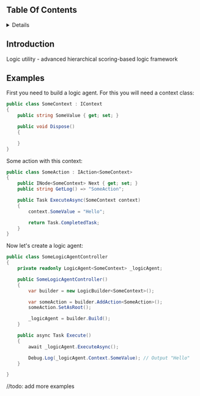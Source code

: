 ## Table Of Contents

<!-- START doctoc generated TOC please keep comment here to allow auto update -->
<!-- DON'T EDIT THIS SECTION, INSTEAD RE-RUN doctoc TO UPDATE -->
<details>
<summary>Details</summary>

  - [Introduction](#introduction)
  - [Examples](#documentation)

</details>
<!-- END doctoc generated TOC please keep comment here to allow auto update -->

## Introduction

Logic utility - advanced hierarchical scoring-based logic framework

## Examples

First you need to build a logic agent. 
For this you will need a context class:

```csharp
public class SomeContext : IContext
{
    public string SomeValue { get; set; }

    public void Dispose()
    {

    }
}
```

Some action with this context:
```csharp
public class SomeAction : IAction<SomeContext>
{
    public INode<SomeContext> Next { get; set; }
    public string GetLog() => "SomeAction";

    public Task ExecuteAsync(SomeContext context)
    {
        context.SomeValue = "Hello";

        return Task.CompletedTask;
    }
}
```

Now let's create a logic agent:
```csharp
public class SomeLogicAgentController
{
    private readonly LogicAgent<SomeContext> _logicAgent;

    public SomeLogicAgentController()
    {
        var builder = new LogicBuilder<SomeContext>();

        var someAction = builder.AddAction<SomeAction>();
        someAction.SetAsRoot();

        _logicAgent = builder.Build();
    }

    public async Task Execute()
    {
        await _logicAgent.ExecuteAsync();

        Debug.Log(_logicAgent.Context.SomeValue); // Output "Hello"
    }

}
```

//todo: add more examples